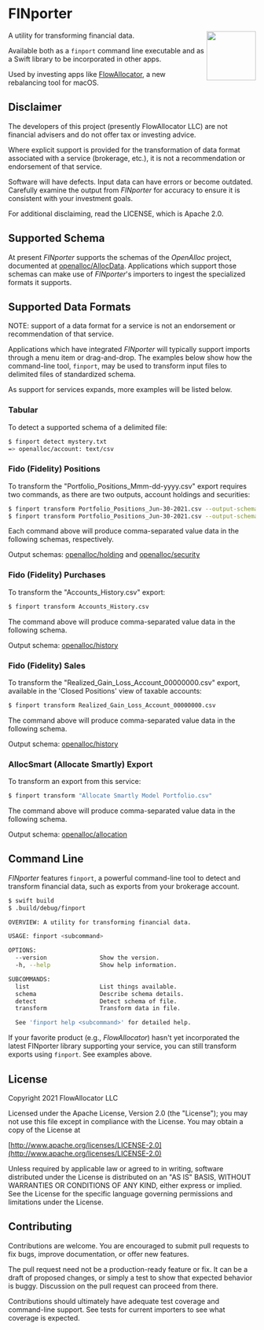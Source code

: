 # FINporter

<img align="right" src="https://github.com/openalloc/FINporter/Images/logo.png" width="100" height="100"/>A utility for transforming financial data.

Available both as a `finport` command line executable and as a Swift library to be incorporated in other apps.

Used by investing apps like [FlowAllocator](https://flowallocator.app), a new rebalancing tool for macOS.

## Disclaimer

The developers of this project (presently FlowAllocator LLC) are not financial advisers and do not offer tax or investing advice. 

Where explicit support is provided for the transformation of data format associated with a service (brokerage, etc.), it is not a recommendation or endorsement of that service.

Software will have defects. Input data can have errors or become outdated. Carefully examine the output from _FINporter_ for accuracy to ensure it is consistent with your investment goals.

For additional disclaiming, read the LICENSE, which is Apache 2.0.

## Supported Schema

At present _FINporter_ supports the schemas of the _OpenAlloc_ project, documented at [openalloc/AllocData](https://github.com/openalloc/AllocData). Applications which support those schemas can make use of _FINporter_'s importers to ingest the specialized formats it supports.

## Supported Data Formats

NOTE: support of a data format for a service is not an endorsement or recommendation of that service.

Applications which have integrated _FINporter_ will typically support imports through a menu item or drag-and-drop. The examples below show how the command-line tool, `finport`, may be used to transform input files to delimited files of standardized schema.

As support for services expands, more examples will be listed below.

### Tabular

To detect a supported schema of a delimited file:

```bash
$ finport detect mystery.txt
=> openalloc/account: text/csv
```

### Fido (Fidelity) Positions

To transform the "Portfolio_Positions_Mmm-dd-yyyy.csv" export requires two commands, as there are two outputs, account holdings and securities:

```bash
$ finport transform Portfolio_Positions_Jun-30-2021.csv --output-schema openalloc/holding
$ finport transform Portfolio_Positions_Jun-30-2021.csv --output-schema openalloc/security
```

Each command above will produce comma-separated value data in the following schemas, respectively.

Output schemas: [openalloc/holding](https://github.com/openalloc/AllocData#mholding) and  [openalloc/security](https://github.com/openalloc/AllocData#msecurity)

### Fido (Fidelity) Purchases

To transform the "Accounts_History.csv" export:

```bash
$ finport transform Accounts_History.csv
```

The command above will produce comma-separated value data in the following schema.

Output schema:  [openalloc/history](https://github.com/openalloc/AllocData#mhistory)

### Fido (Fidelity) Sales

To transform the "Realized_Gain_Loss_Account_00000000.csv" export, available in the 'Closed Positions' view of taxable accounts:

```bash
$ finport transform Realized_Gain_Loss_Account_00000000.csv
```

The command above will produce comma-separated value data in the following schema.

Output schema: [openalloc/history](https://github.com/openalloc/AllocData#mhistory)

### AllocSmart (Allocate Smartly) Export

To transform an export from this service:

```bash
$ finport transform "Allocate Smartly Model Portfolio.csv"
```

The command above will produce comma-separated value data in the following schema.

Output schema: [openalloc/allocation](https://github.com/openalloc/AllocData#mallocation)

## Command Line

_FINporter_ features `finport`, a powerful command-line tool to detect and transform financial data, such as exports from your brokerage account.

```bash
$ swift build
$ .build/debug/finport

OVERVIEW: A utility for transforming financial data.

USAGE: finport <subcommand>

OPTIONS:
  --version               Show the version.
  -h, --help              Show help information.

SUBCOMMANDS:
  list                    List things available.
  schema                  Describe schema details.
  detect                  Detect schema of file.
  transform               Transform data in file.

  See 'finport help <subcommand>' for detailed help.
```

If your favorite product (e.g., _FlowAllocator_) hasn't yet incorporated the latest FINporter library supporting your service, you can still transform exports using `finport`. See examples above.

## License

Copyright 2021 FlowAllocator LLC

Licensed under the Apache License, Version 2.0 (the "License"); you may not use this file except in compliance with the License. You may obtain a copy of the License at

[http://www.apache.org/licenses/LICENSE-2.0](http://www.apache.org/licenses/LICENSE-2.0)

Unless required by applicable law or agreed to in writing, software distributed under the License is distributed on an "AS IS" BASIS, WITHOUT WARRANTIES OR CONDITIONS OF ANY KIND, either express or implied. See the License for the specific language governing permissions and limitations under the License.

## Contributing

Contributions are welcome. You are encouraged to submit pull requests to fix bugs, improve documentation, or offer new features. 

The pull request need not be a production-ready feature or fix. It can be a draft of proposed changes, or simply a test to show that expected behavior is buggy. Discussion on the pull request can proceed from there.

Contributions should ultimately have adequate test coverage and command-line support. See tests for current importers to see what coverage is expected.






